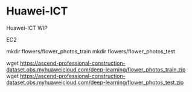 # Huawei-ICT
Huawei-ICT WIP


EC2


mkdir flowers/flower_photos_train
mkdir flowers/flower_photos_test

wget https://ascend-professional-construction-dataset.obs.myhuaweicloud.com/deep-learning/flower_photos_train.zip
wget https://ascend-professional-construction-dataset.obs.myhuaweicloud.com/deep-learning/flower_photos_test.zip




